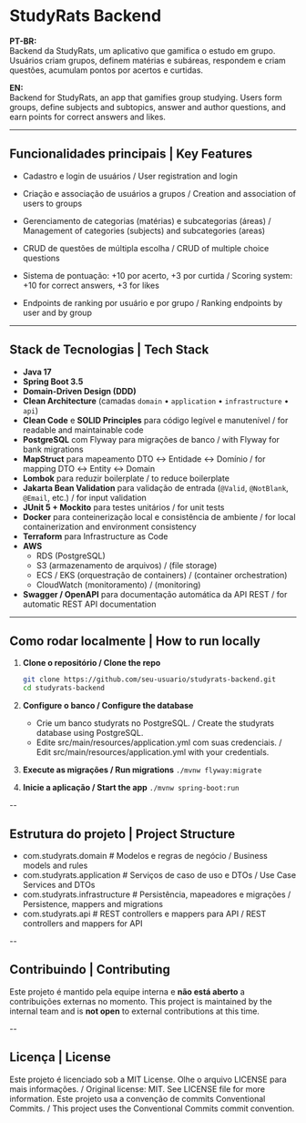 # StudyRats Backend

**PT-BR:**  
Backend da StudyRats, um aplicativo que gamifica o estudo em grupo. Usuários criam grupos, definem matérias e subáreas, respondem e criam questões, acumulam pontos por acertos e curtidas.  

**EN:**  
Backend for StudyRats, an app that gamifies group studying. Users form groups, define subjects and subtopics, answer and author questions, and earn points for correct answers and likes.

---

## Funcionalidades principais | Key Features

- Cadastro e login de usuários  / User registration and login
  
- Criação e associação de usuários a grupos  / Creation and association of users to groups
  
- Gerenciamento de categorias (matérias) e subcategorias (áreas) / Management of categories (subjects) and subcategories (areas)
  
- CRUD de questões de múltipla escolha  / CRUD of multiple choice questions
  
- Sistema de pontuação: +10 por acerto, +3 por curtida  / Scoring system: +10 for correct answers, +3 for likes
  
- Endpoints de ranking por usuário e por grupo  / Ranking endpoints by user and by group

---

## Stack de Tecnologias | Tech Stack

- **Java 17**  
- **Spring Boot 3.5**
- **Domain-Driven Design (DDD)**  
- **Clean Architecture** (camadas `domain` • `application` • `infrastructure` • `api`)  
- **Clean Code** e **SOLID Principles** para código legível e manutenível  / for readable and maintainable code
- **PostgreSQL** com Flyway para migrações de banco / with Flyway for bank migrations  
- **MapStruct** para mapeamento DTO ↔ Entidade ↔ Domínio  / for mapping DTO ↔ Entity ↔ Domain
- **Lombok** para reduzir boilerplate  / to reduce boilerplate
- **Jakarta Bean Validation** para validação de entrada (`@Valid`, `@NotBlank`, `@Email`, etc.)  / for input validation
- **JUnit 5 + Mockito** para testes unitários  / for unit tests
- **Docker** para conteinerização local e consistência de ambiente  / for local containerization and environment consistency
- **Terraform** para Infrastructure as Code  
- **AWS**  
  - RDS (PostgreSQL)  
  - S3 (armazenamento de arquivos)  / (file storage)
  - ECS / EKS (orquestração de containers)  / (container orchestration)
  - CloudWatch (monitoramento)  / (monitoring)
- **Swagger / OpenAPI** para documentação automática da API REST / for automatic REST API documentation

---

## Como rodar localmente | How to run locally

1. **Clone o repositório / Clone the repo**
   ```bash
   git clone https://github.com/seu-usuario/studyrats-backend.git
   cd studyrats-backend

2. **Configure o banco / Configure the database**
   - Crie um banco studyrats no PostgreSQL. / Create the studyrats database using PostgreSQL.
   - Edite src/main/resources/application.yml com suas credenciais. / Edit src/main/resources/application.yml with your credentials.

3. **Execute as migrações / Run migrations**
  `./mvnw flyway:migrate`

4. **Inicie a aplicação / Start the app**
  `./mvnw spring-boot:run`

--

## Estrutura do projeto | Project Structure
  - com.studyrats.domain         # Modelos e regras de negócio / Business models and rules
  - com.studyrats.application    # Serviços de caso de uso e DTOs / Use Case Services and DTOs
  - com.studyrats.infrastructure # Persistência, mapeadores e migrações / Persistence, mappers and migrations
  - com.studyrats.api      # REST controllers e mappers para API / REST controllers and mappers for API

--

## Contribuindo | Contributing
  Este projeto é mantido pela equipe interna e **não está aberto** a contribuições externas no momento.
  This project is maintained by the internal team and is **not open** to external contributions at this time.

--

## Licença | License
  Este projeto é licenciado sob a MIT License. Olhe o arquivo LICENSE para mais informações. / Original license: MIT. See LICENSE file for more information.
  Este projeto usa a convenção de commits Conventional Commits. / This project uses the Conventional Commits commit convention.
  
